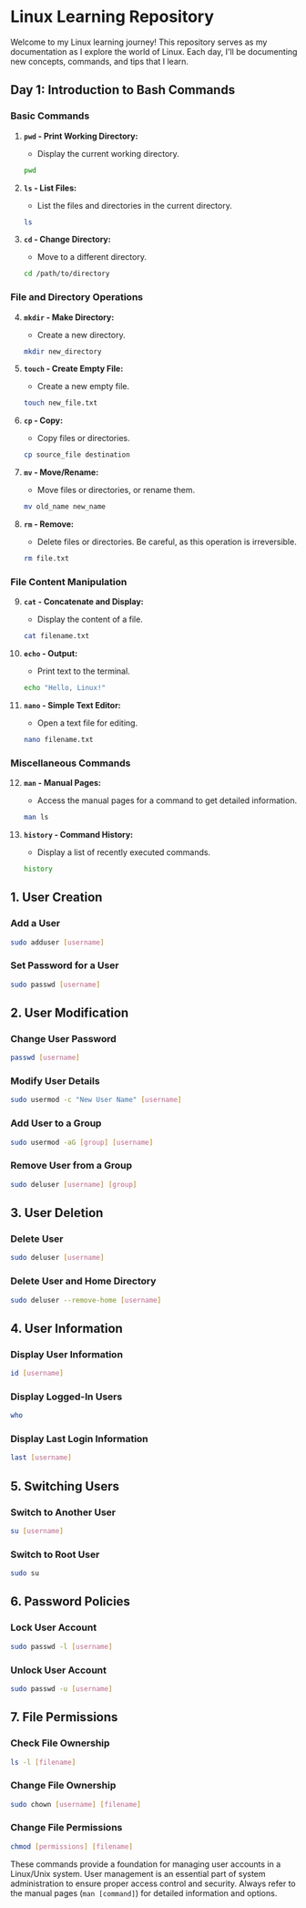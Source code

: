 
# Linux Learning Repository

Welcome to my Linux learning journey! This repository serves as my documentation as I explore the world of Linux. Each day, I'll be documenting new concepts, commands, and tips that I learn.

## Day 1: Introduction to Bash Commands

### Basic Commands

1. **`pwd` - Print Working Directory:**
   - Display the current working directory.

   ```bash
   pwd
   ```

2. **`ls` - List Files:**
   - List the files and directories in the current directory.

   ```bash
   ls
   ```

3. **`cd` - Change Directory:**
   - Move to a different directory.

   ```bash
   cd /path/to/directory
   ```

### File and Directory Operations

4. **`mkdir` - Make Directory:**
   - Create a new directory.

   ```bash
   mkdir new_directory
   ```

5. **`touch` - Create Empty File:**
   - Create a new empty file.

   ```bash
   touch new_file.txt
   ```

6. **`cp` - Copy:**
   - Copy files or directories.

   ```bash
   cp source_file destination
   ```

7. **`mv` - Move/Rename:**
   - Move files or directories, or rename them.

   ```bash
   mv old_name new_name
   ```

8. **`rm` - Remove:**
   - Delete files or directories. Be careful, as this operation is irreversible.

   ```bash
   rm file.txt
   ```

### File Content Manipulation

9. **`cat` - Concatenate and Display:**
   - Display the content of a file.

   ```bash
   cat filename.txt
   ```

10. **`echo` - Output:**
    - Print text to the terminal.

    ```bash
    echo "Hello, Linux!"
    ```

11. **`nano` - Simple Text Editor:**
    - Open a text file for editing.

    ```bash
    nano filename.txt  
    ```

### Miscellaneous Commands

12. **`man` - Manual Pages:**
    - Access the manual pages for a command to get detailed information.

    ```bash
    man ls
    ```

13. **`history` - Command History:**
    - Display a list of recently executed commands.

    ```bash
    history
    ```
## 1. User Creation

### Add a User
```bash
sudo adduser [username]
```

### Set Password for a User
```bash
sudo passwd [username]
```

## 2. User Modification

### Change User Password
```bash
passwd [username]
```

### Modify User Details
```bash
sudo usermod -c "New User Name" [username]
```

### Add User to a Group
```bash
sudo usermod -aG [group] [username]
```

### Remove User from a Group
```bash
sudo deluser [username] [group]
```

## 3. User Deletion

### Delete User
```bash
sudo deluser [username]
```

### Delete User and Home Directory
```bash
sudo deluser --remove-home [username]
```

## 4. User Information

### Display User Information
```bash
id [username]
```

### Display Logged-In Users
```bash
who
```

### Display Last Login Information
```bash
last [username]
```

## 5. Switching Users

### Switch to Another User
```bash
su [username]
```

### Switch to Root User
```bash
sudo su
```

## 6. Password Policies

### Lock User Account
```bash
sudo passwd -l [username]
```

### Unlock User Account
```bash
sudo passwd -u [username]
```

## 7. File Permissions

### Check File Ownership
```bash
ls -l [filename]
```

### Change File Ownership
```bash
sudo chown [username] [filename]
```

### Change File Permissions
```bash
chmod [permissions] [filename]
```

These commands provide a foundation for managing user accounts in a Linux/Unix system. User management is an essential part of system administration to ensure proper access control and security. Always refer to the manual pages (`man [command]`) for detailed information and options.
```
